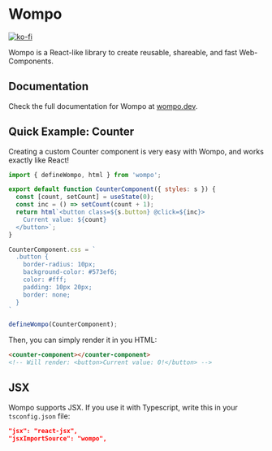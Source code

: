 # Wompo

[![ko-fi](https://ko-fi.com/img/githubbutton_sm.svg)](https://ko-fi.com/wompo)

Wompo is a React-like library to create reusable, shareable, and fast Web-Components.

## Documentation

Check the full documentation for Wompo at [wompo.dev](https://wompo.dev).

## Quick Example: Counter

Creating a custom Counter component is very easy with Wompo, and works exactly like React!

```js
import { defineWompo, html } from 'wompo';

export default function CounterComponent({ styles: s }) {
  const [count, setCount] = useState(0);
  const inc = () => setCount(count + 1);
  return html`<button class=${s.button} @click=${inc}>
    Current value: ${count}
  </button>`;
}

CounterComponent.css = `
  .button {
    border-radius: 10px;
    background-color: #573ef6;
    color: #fff;
    padding: 10px 20px;
    border: none;
  }
`

defineWompo(CounterComponent);
```

Then, you can simply render it in you HTML:

```html
<counter-component></counter-component>
<!-- Will render: <button>Current value: 0!</button> -->
```

## JSX

Wompo supports JSX. If you use it with Typescript, write this in your `tsconfig.json` file:

```json
"jsx": "react-jsx",
"jsxImportSource": "wompo",
```
